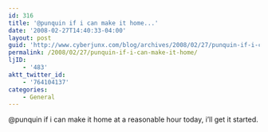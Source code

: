 ```yaml
---
id: 316
title: '@punquin if i can make it home...'
date: '2008-02-27T14:40:33-04:00'
layout: post
guid: 'http://www.cyberjunx.com/blog/archives/2008/02/27/punquin-if-i-can-make-it-home/'
permalink: /2008/02/27/punquin-if-i-can-make-it-home/
ljID:
    - '483'
aktt_twitter_id:
    - '764104137'
categories:
    - General
---
```


@punquin if i can make it home at a reasonable hour today, i’ll get it started.